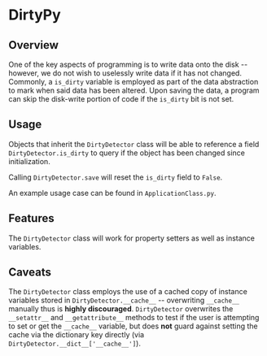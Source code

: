 DirtyPy
====

Overview
----
One of the key aspects of programming is to write data onto the disk -- however, we do not wish to uselessly write data if it has not changed. Commonly, a `is_dirty` 
variable is employed as part of the data abstraction to mark when said data has been altered. Upon saving the data, a program can skip the disk-write portion of code if 
the `is_dirty` bit is not set.

Usage
----
Objects that inherit the `DirtyDetector` class will be able to reference a field `DirtyDetector.is_dirty` to query if the object has been changed since 
initialization.

Calling `DirtyDetector.save` will reset the `is_dirty` field to `False`.

An example usage case can be found in `ApplicationClass.py`.

Features
----
The `DirtyDetector` class will work for property setters as well as instance variables.

Caveats
----
The `DirtyDetector` class employs the use of a cached copy of instance variables stored in `DirtyDetector.__cache__` -- overwriting `__cache__` manually thus is **highly 
discouraged**. `DirtyDetector` overwrites the `__setattr__` and `__getattribute__` methods to test if the user is attempting to set or get the `__cache__` variable, but 
does **not** guard against setting the cache via the dictionary key directly (via `DirtyDetector.__dict__['__cache__']`).
